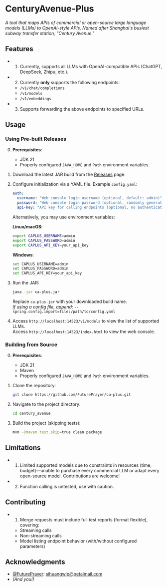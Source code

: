 # **CenturyAvenue-Plus**

*A tool that maps APIs of commercial or open-source large language models (LLMs) to OpenAI-style APIs. Named after Shanghai's busiest subway transfer station, "Century Avenue."*

## **Features**
- 1. Currently, supports all LLMs with OpenAI-compatible APIs (ChatGPT, DeepSeek, Zhipu, etc.).
- 2. Currently **only** supports the following endpoints:
    - `/v1/chat/completions`
    - `/v1/models`
    - `/v1/embeddings`
- 3. Supports forwarding the above endpoints to specified URLs.

## **Usage**

### **Using Pre-built Releases**
0. **Prerequisites**:
    - JDK 21
    - Properly configured `JAVA_HOME` and `Path` environment variables.

1. Download the latest JAR build from the [Releases](https://github.com/FuturePrayer/ca-plus/releases) page.

2. Configure initialization via a YAML file. Example `config.yaml`:
   ```yaml  
   auth:  
     username: "Web console login username (optional, default: admin)"  
     password: "Web console login password (optional, randomly generated and logged if not set)"  
     api-key: "API key for calling endpoints (optional, no authentication if omitted)"  
   ```  

   Alternatively, you may use environment variables:

   **Linux/macOS**:
   ```bash  
   export CAPLUS_USERNAME=admin  
   export CAPLUS_PASSWORD=admin  
   export CAPLUS_API_KEY=your_api_key  
   ```  

   **Windows**:
   ```bash  
   set CAPLUS_USERNAME=admin  
   set CAPLUS_PASSWORD=admin  
   set CAPLUS_API_KEY=your_api_key  
   ```  

3. Run the JAR:
   ```bash  
   java -jar ca-plus.jar  
   ```  
   Replace `ca-plus.jar` with your downloaded build name.  
   *If using a config file, append:* `--spring.config.import=file:/path/to/config.yaml`

4. Access `http://localhost:14523/v1/models` to view the list of supported LLMs.  
   Access `http://localhost:14523/index.html` to view the web console.

### **Building from Source**
0. **Prerequisites**:
    - JDK 21
    - Maven
    - Properly configured `JAVA_HOME` and `Path` environment variables.

1. Clone the repository:
   ```bash  
   git clone https://github.com/FuturePrayer/ca-plus.git  
   ```  

2. Navigate to the project directory:
   ```bash  
   cd century_avenue  
   ```  

3. Build the project (skipping tests):
   ```bash  
   mvn -Dmaven.test.skip=true clean package  
   ```  

## **Limitations**
- 1. Limited supported models due to constraints in resources (time, budget)—unable to purchase every commercial LLM or adapt every open-source model. Contributions are welcome!
- 2. Function calling is untested; use with caution.

## **Contributing**
- 1. Merge requests must include full test reports (format flexible), covering:
    - Streaming calls
    - Non-streaming calls
    - Model listing endpoint behavior (with/without configured parameters)

## **Acknowledgments**
- [@FuturePrayer](https://github.com/FuturePrayer): sihuangwlp@petalmail.com
- *(And you!)*